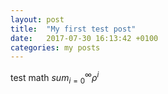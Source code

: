 ```yaml
---
layout: post
title:  "My first test post"
date:   2017-07-30 16:13:42 +0100
categories: my posts
---
```

test math $sum_{i=0}^\infty \rho^i$
